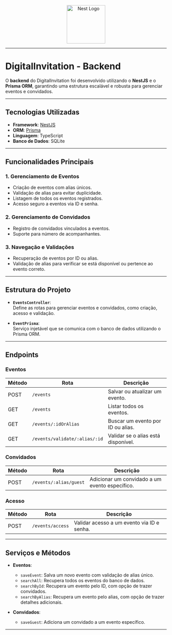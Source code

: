 <p align="center">
  <a href="http://nestjs.com/" target="blank"><img src="https://nestjs.com/img/logo-small.svg" width="120" alt="Nest Logo" /></a>
</p>

[circleci-image]: https://img.shields.io/circleci/build/github/nestjs/nest/master?token=abc123def456
[circleci-url]: https://circleci.com/gh/nestjs/nest

---

# **DigitalInvitation - Backend**  

O **backend** do DigitalInvitation foi desenvolvido utilizando o **NestJS** e o **Prisma ORM**, garantindo uma estrutura escalável e robusta para gerenciar eventos e convidados.  

---

## **Tecnologias Utilizadas**  

- **Framework**: [NestJS](https://nestjs.com/)  
- **ORM**: [Prisma](https://www.prisma.io/)  
- **Linguagem**: TypeScript  
- **Banco de Dados**: SQLite

---

## **Funcionalidades Principais**  

### **1. Gerenciamento de Eventos**  
- Criação de eventos com alias únicos.  
- Validação de alias para evitar duplicidade.  
- Listagem de todos os eventos registrados.  
- Acesso seguro a eventos via ID e senha.  

### **2. Gerenciamento de Convidados**  
- Registro de convidados vinculados a eventos.  
- Suporte para número de acompanhantes.  

### **3. Navegação e Validações**  
- Recuperação de eventos por ID ou alias.  
- Validação de alias para verificar se está disponível ou pertence ao evento correto.  

---

## **Estrutura do Projeto**  

- **`EventsController`**:  
  Define as rotas para gerenciar eventos e convidados, como criação, acesso e validação.  

- **`EventPrisma`**:  
  Serviço injetável que se comunica com o banco de dados utilizando o Prisma ORM.  

---

## **Endpoints**  

### **Eventos**  
| Método | Rota                  | Descrição                                             |  
|--------|-----------------------|-------------------------------------------------------|  
| POST   | `/events`             | Salvar ou atualizar um evento.                       |  
| GET    | `/events`             | Listar todos os eventos.                             |  
| GET    | `/events/:idOrAlias`  | Buscar um evento por ID ou alias.                    |  
| GET    | `/events/validate/:alias/:id` | Validar se o alias está disponível.             |  

### **Convidados**  
| Método | Rota                           | Descrição                                         |  
|--------|--------------------------------|-------------------------------------------------|  
| POST   | `/events/:alias/guest`         | Adicionar um convidado a um evento específico.   |  

### **Acesso**  
| Método | Rota               | Descrição                                             |  
|--------|--------------------|-------------------------------------------------------|  
| POST   | `/events/access`   | Validar acesso a um evento via ID e senha.            |  

---

## **Serviços e Métodos**  

- **Eventos**:  
  - `saveEvent`: Salva um novo evento com validação de alias único.  
  - `searchAll`: Recupera todos os eventos do banco de dados.  
  - `searchById`: Recupera um evento pelo ID, com opção de trazer convidados.  
  - `searchByAlias`: Recupera um evento pelo alias, com opção de trazer detalhes adicionais.  

- **Convidados**:  
  - `saveGuest`: Adiciona um convidado a um evento específico.  

---
